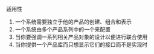 适用性
1. 一个系统需要独立于他的产品的创建、组合和表示
2. 一个系统由多个产品系列中的一个来配置
3. 当你要强调一系列相关产品对象的设计以便进行联合使用
4. 当你提供一个产品库而只想显示它们的接口而不是实现时
